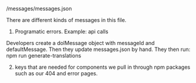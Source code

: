 /messages/messages.json

There are different kinds of messages in this file.


1) Programatic errors.  Example: api calls

Developers create a dolMessage object with messageId and defaultMessage.
Then they update messages.json by hand.  They then run: npm run generate-translations

2) keys that are needed for components we pull in through
npm packages such as our 404 and error pages.

